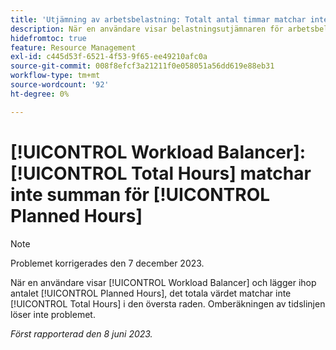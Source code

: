 ```yaml
---
title: 'Utjämning av arbetsbelastning: Totalt antal timmar matchar inte summan av planerade timmar'
description: När en användare visar belastningsutjämnaren för arbetsbelastning och lägger till dummyn med planerade timmar, matchar inte det totala antalet timmar i den översta raden. Omberäkningen av tidslinjen löser inte problemet.
hidefromtoc: true
feature: Resource Management
exl-id: c445d53f-6521-4f53-9f65-ee49210afc0a
source-git-commit: 008f8efcf3a21211f0e058051a56dd619e88eb31
workflow-type: tm+mt
source-wordcount: '92'
ht-degree: 0%

---
```


# [!UICONTROL Workload Balancer]: [!UICONTROL Total Hours] matchar inte summan för [!UICONTROL Planned Hours]

>[!NOTE]
>
>Problemet korrigerades den 7 december 2023.

När en användare visar [!UICONTROL Workload Balancer] och lägger ihop antalet [!UICONTROL Planned Hours], det totala värdet matchar inte [!UICONTROL Total Hours] i den översta raden. Omberäkningen av tidslinjen löser inte problemet.

_Först rapporterad den 8 juni 2023._
